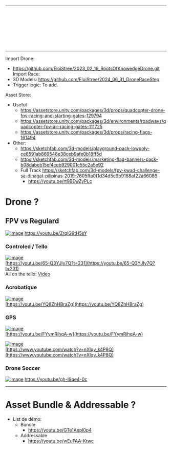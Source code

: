 --------------------------

```









```
--------------------------




Import Drone: 
- https://github.com/EloiStree/2023_02_19_RootsOfKnowedgeDrone.git
Import Race:
- 3D Models: https://github.com/EloiStree/2024_06_31_DroneRaceStep
- Trigger logic: To add.

Asset Store: 
- Useful
  - https://assetstore.unity.com/packages/3d/props/quadcopter-drone-fpv-racing-and-starting-gates-129794
  - https://assetstore.unity.com/packages/3d/environments/roadways/quadcopter-fpv-air-racing-gates-111725
  - https://assetstore.unity.com/packages/3d/props/racing-flags-161494
- Other:
  - https://sketchfab.com/3d-models/playground-pack-lowpoly-ce8591ab869548e38ceb9afe0b18ff5d
  - https://sketchfab.com/3d-models/marketing-flag-banners-pack-b08dabeb15ef4ceb929001c55c2a5e92
  - Full Track https://sketchfab.com/3d-models/fpv-kwad-challenge-sa-dinagat-pilipinas-2019-7605ffa0f1d34d5c9b9168af22a66089
    - https://youtu.be/rt9BEwZyPLc 





# Drone ?

## FPV vs Regulard

[![image](https://github.com/EloiStree/2024_07_01_HelloUnityDroneSoccerMons/assets/20149493/2831b807-ce27-463d-84df-3836c60cc387)](https://youtu.be/ZrqlG9tH5sY)
https://youtu.be/ZrqlG9tH5sY

### Controled / Tello

[![image](https://github.com/EloiStree/2024_07_01_HelloUnityDroneSoccerMons/assets/20149493/cb07b83b-abbf-49e2-8c9f-c2f613f4832a)](https://youtu.be/65-Q3YJIy7Q?t=231)  
[https://youtu.be/65-Q3YJIy7Q?t=231](https://youtu.be/65-Q3YJIy7Q?t=231)  
All on the tello: [Video](https://youtu.be/hpwrYP1_txY?t=1)   

### Acrobatique

[![image](https://github.com/EloiStree/2024_07_01_HelloUnityDroneSoccerMons/assets/20149493/c293e6ad-1ceb-4c7a-98ff-d1ebad3b5a75)](https://youtu.be/YQ8ZhHBraZg)  
[https://youtu.be/YQ8ZhHBraZg](https://youtu.be/YQ8ZhHBraZg)  

### GPS

[![image](https://github.com/EloiStree/2024_07_01_HelloUnityDroneSoccerMons/assets/20149493/3d7f21d8-d05a-4559-9b43-1b1129576195)](https://youtu.be/FYymRihqA-w)  
[https://youtu.be/FYymRihqA-w](https://youtu.be/FYymRihqA-w)  

[![image](https://github.com/EloiStree/2024_07_01_HelloUnityDroneSoccerMons/assets/20149493/39c3617c-5686-44ac-8786-1e2fc69e9192)](https://www.youtube.com/watch?v=nXlqv_k4P8Q)  
[https://www.youtube.com/watch?v=nXlqv_k4P8Q](https://www.youtube.com/watch?v=nXlqv_k4P8Q)  


### Drone Soccer

[![image](https://github.com/EloiStree/2024_07_01_HelloUnityDroneSoccerMons/assets/20149493/31531a0d-5007-4d07-8e47-c55313b6b285)](https://youtu.be/gh-I9qe4-0c)
https://youtu.be/gh-I9qe4-0c



------------


# Asset Bundle & Addressable ?

- List de démo:
  - Bundle
    - https://youtu.be/GTe1Aepl0p4
  - Addressable
    - https://youtu.be/wEuFAA-Ktwc
